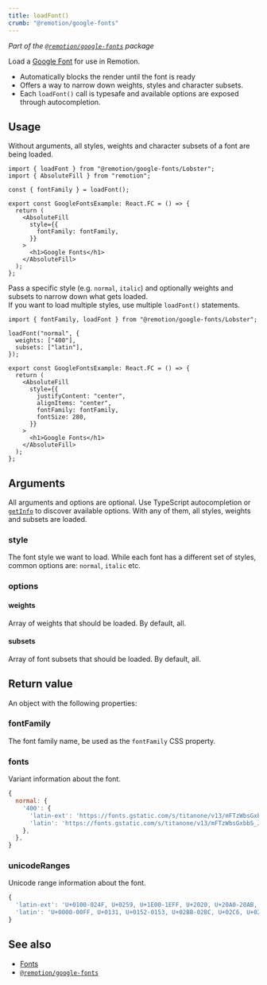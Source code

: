 ```yaml
---
title: loadFont()
crumb: "@remotion/google-fonts"
---
```


_Part of the [`@remotion/google-fonts`](/docs/google-fonts) package_

Load a [Google Font](https://fonts.google.com) for use in Remotion.

- Automatically blocks the render until the font is ready
- Offers a way to narrow down weights, styles and character subsets.
- Each `loadFont()` call is typesafe and available options are exposed through autocompletion.

## Usage

Without arguments, all styles, weights and character subsets of a font are being loaded.

```tsx twoslash title="Load all variants of the Lobster font"
import { loadFont } from "@remotion/google-fonts/Lobster";
import { AbsoluteFill } from "remotion";

const { fontFamily } = loadFont();

export const GoogleFontsExample: React.FC = () => {
  return (
    <AbsoluteFill
      style={{
        fontFamily: fontFamily,
      }}
    >
      <h1>Google Fonts</h1>
    </AbsoluteFill>
  );
};
```

Pass a specific style (e.g. `normal`, `italic`) and optionally weights and subsets to narrow down what gets loaded.  
If you want to load multiple styles, use multiple `loadFont()` statements.

```tsx title="Load a specific style, weight and subset"
import { fontFamily, loadFont } from "@remotion/google-fonts/Lobster";

loadFont("normal", {
  weights: ["400"],
  subsets: ["latin"],
});

export const GoogleFontsExample: React.FC = () => {
  return (
    <AbsoluteFill
      style={{
        justifyContent: "center",
        alignItems: "center",
        fontFamily: fontFamily,
        fontSize: 280,
      }}
    >
      <h1>Google Fonts</h1>
    </AbsoluteFill>
  );
};
```

## Arguments

All arguments and options are optional. Use TypeScript autocompletion or [`getInfo`](/docs/google-fonts/get-info) to discover available options. With any of them, all styles, weights and subsets are loaded.

### style

The font style we want to load. While each font has a different set of styles, common options are: `normal`, `italic` etc.

### options

#### weights

Array of weights that should be loaded. By default, all.

#### subsets

Array of font subsets that should be loaded. By default, all.

## Return value

An object with the following properties:

### fontFamily

The font family name, be used as the `fontFamily` CSS property.

### fonts

Variant information about the font.

```js title="Example value"
{
  normal: {
    '400': {
      'latin-ext': 'https://fonts.gstatic.com/s/titanone/v13/mFTzWbsGxbbS_J5cQcjCmjgm6Es.woff2',
      'latin': 'https://fonts.gstatic.com/s/titanone/v13/mFTzWbsGxbbS_J5cQcjClDgm.woff2',
    },
  },
}
```

### unicodeRanges

Unicode range information about the font.

```js title="Example value"
{
  'latin-ext': 'U+0100-024F, U+0259, U+1E00-1EFF, U+2020, U+20A0-20AB, U+20AD-20CF, U+2113, U+2C60-2C7F, U+A720-A7FF',
  'latin': 'U+0000-00FF, U+0131, U+0152-0153, U+02BB-02BC, U+02C6, U+02DA, U+02DC, U+2000-206F, U+2074, U+20AC, U+2122, U+2191, U+2193, U+2212, U+2215, U+FEFF, U+FFFD',
}
```

## See also

- [Fonts](/docs/fonts)
- [`@remotion/google-fonts`](/docs/google-fonts)
